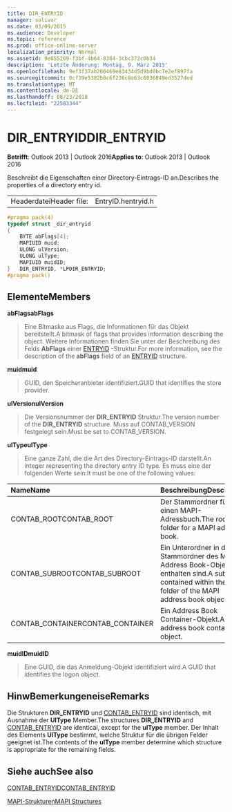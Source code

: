 ```yaml
---
title: DIR_ENTRYID
manager: soliver
ms.date: 03/09/2015
ms.audience: Developer
ms.topic: reference
ms.prod: office-online-server
localization_priority: Normal
ms.assetid: 9e055269-f3bf-4b64-8384-3cbc372c0b34
description: 'Letzte Änderung: Montag, 9. März 2015'
ms.openlocfilehash: 9ef3f37ab266469e83434d5d9bd0bc7e2ef897fa
ms.sourcegitcommit: 0cf39e5382b8c6f236c8a63c6036849ed3527ded
ms.translationtype: MT
ms.contentlocale: de-DE
ms.lasthandoff: 08/23/2018
ms.locfileid: "22583344"
---
```

# <a name="direntryid"></a><span data-ttu-id="d4d46-103">DIR_ENTRYID</span><span class="sxs-lookup"><span data-stu-id="d4d46-103">DIR_ENTRYID</span></span>

  
  
<span data-ttu-id="d4d46-104">**Betrifft**: Outlook 2013 | Outlook 2016</span><span class="sxs-lookup"><span data-stu-id="d4d46-104">**Applies to**: Outlook 2013 | Outlook 2016</span></span> 
  
<span data-ttu-id="d4d46-105">Beschreibt die Eigenschaften einer Directory-Eintrags-ID an.</span><span class="sxs-lookup"><span data-stu-id="d4d46-105">Describes the properties of a directory entry id.</span></span>
  
|||
|:-----|:-----|
|<span data-ttu-id="d4d46-106">Headerdatei</span><span class="sxs-lookup"><span data-stu-id="d4d46-106">Header file:</span></span>  <br/> |<span data-ttu-id="d4d46-107">EntryID.h</span><span class="sxs-lookup"><span data-stu-id="d4d46-107">entryid.h</span></span>  <br/> |
   
```cpp
#pragma pack(4)
typedef struct _dir_entryid
{
    BYTE abFlags[4]; 
    MAPIUID muid; 
    ULONG ulVersion; 
    ULONG ulType; 
    MAPIUID muidID; 
}   DIR_ENTRYID, *LPDIR_ENTRYID; 
#pragma pack()
```

## <a name="members"></a><span data-ttu-id="d4d46-108">Elemente</span><span class="sxs-lookup"><span data-stu-id="d4d46-108">Members</span></span>

 <span data-ttu-id="d4d46-109">**abFlags**</span><span class="sxs-lookup"><span data-stu-id="d4d46-109">**abFlags**</span></span>
  
> <span data-ttu-id="d4d46-110">Eine Bitmaske aus Flags, die Informationen für das Objekt bereitstellt.</span><span class="sxs-lookup"><span data-stu-id="d4d46-110">A bitmask of flags that provides information describing the object.</span></span> <span data-ttu-id="d4d46-111">Weitere Informationen finden Sie unter der Beschreibung des Felds **AbFlags** einer [ENTRYID](entryid.md) -Struktur.</span><span class="sxs-lookup"><span data-stu-id="d4d46-111">For more information, see the description of the **abFlags** field of an [ENTRYID](entryid.md) structure.</span></span> 
    
 <span data-ttu-id="d4d46-112">**muid**</span><span class="sxs-lookup"><span data-stu-id="d4d46-112">**muid**</span></span>
  
> <span data-ttu-id="d4d46-113">GUID, den Speicheranbieter identifiziert.</span><span class="sxs-lookup"><span data-stu-id="d4d46-113">GUID that identifies the store provider.</span></span>
    
 <span data-ttu-id="d4d46-114">**ulVersion**</span><span class="sxs-lookup"><span data-stu-id="d4d46-114">**ulVersion**</span></span>
  
> <span data-ttu-id="d4d46-115">Die Versionsnummer der **DIR_ENTRYID** Struktur.</span><span class="sxs-lookup"><span data-stu-id="d4d46-115">The version number of the **DIR_ENTRYID** structure.</span></span> <span data-ttu-id="d4d46-116">Muss auf CONTAB_VERSION festgelegt sein.</span><span class="sxs-lookup"><span data-stu-id="d4d46-116">Must be set to CONTAB_VERSION.</span></span> 
    
 <span data-ttu-id="d4d46-117">**ulType**</span><span class="sxs-lookup"><span data-stu-id="d4d46-117">**ulType**</span></span>
  
> <span data-ttu-id="d4d46-118">Eine ganze Zahl, die die Art des Directory-Eintrags-ID darstellt.</span><span class="sxs-lookup"><span data-stu-id="d4d46-118">An integer representing the directory entry ID type.</span></span> <span data-ttu-id="d4d46-119">Es muss eine der folgenden Werte sein:</span><span class="sxs-lookup"><span data-stu-id="d4d46-119">It must be one of the following values:</span></span>
    
|<span data-ttu-id="d4d46-120">**Name**</span><span class="sxs-lookup"><span data-stu-id="d4d46-120">**Name**</span></span>|<span data-ttu-id="d4d46-121">**Beschreibung**</span><span class="sxs-lookup"><span data-stu-id="d4d46-121">**Description**</span></span>|
|:-----|:-----|
|<span data-ttu-id="d4d46-122">CONTAB_ROOT</span><span class="sxs-lookup"><span data-stu-id="d4d46-122">CONTAB_ROOT</span></span>  <br/> |<span data-ttu-id="d4d46-123">Der Stammordner für einen MAPI-Adressbuch.</span><span class="sxs-lookup"><span data-stu-id="d4d46-123">The root folder for a MAPI address book.</span></span>  <br/> |
|<span data-ttu-id="d4d46-124">CONTAB_SUBROOT</span><span class="sxs-lookup"><span data-stu-id="d4d46-124">CONTAB_SUBROOT</span></span>  <br/> |<span data-ttu-id="d4d46-125">Ein Unterordner in den Stammordner des MAPI-Address Book-Objekts enthalten sind.</span><span class="sxs-lookup"><span data-stu-id="d4d46-125">A subfolder contained within the root folder of the MAPI address book object.</span></span>  <br/> |
|<span data-ttu-id="d4d46-126">CONTAB_CONTAINER</span><span class="sxs-lookup"><span data-stu-id="d4d46-126">CONTAB_CONTAINER</span></span>  <br/> |<span data-ttu-id="d4d46-127">Ein Address Book Container-Objekt.</span><span class="sxs-lookup"><span data-stu-id="d4d46-127">An address book container object.</span></span>  <br/> |
   
 <span data-ttu-id="d4d46-128">**muidID**</span><span class="sxs-lookup"><span data-stu-id="d4d46-128">**muidID**</span></span>
  
> <span data-ttu-id="d4d46-129">Eine GUID, die das Anmeldung-Objekt identifiziert wird.</span><span class="sxs-lookup"><span data-stu-id="d4d46-129">A GUID that identifies the logon object.</span></span>
    
## <a name="remarks"></a><span data-ttu-id="d4d46-130">HinwBemerkungeneise</span><span class="sxs-lookup"><span data-stu-id="d4d46-130">Remarks</span></span>

<span data-ttu-id="d4d46-131">Die Strukturen **DIR_ENTRYID** und [CONTAB_ENTRYID](contab_entryid.md) sind identisch, mit Ausnahme der **UlType** Member.</span><span class="sxs-lookup"><span data-stu-id="d4d46-131">The structures **DIR_ENTRYID** and [CONTAB_ENTRYID](contab_entryid.md) are identical, except for the **ulType** member.</span></span> <span data-ttu-id="d4d46-132">Der Inhalt des Elements **UlType** bestimmt, welche Struktur für die übrigen Felder geeignet ist.</span><span class="sxs-lookup"><span data-stu-id="d4d46-132">The contents of the **ulType** member determine which structure is appropriate for the remaining fields.</span></span> 
  
## <a name="see-also"></a><span data-ttu-id="d4d46-133">Siehe auch</span><span class="sxs-lookup"><span data-stu-id="d4d46-133">See also</span></span>



[<span data-ttu-id="d4d46-134">CONTAB_ENTRYID</span><span class="sxs-lookup"><span data-stu-id="d4d46-134">CONTAB_ENTRYID</span></span>](contab_entryid.md)


[<span data-ttu-id="d4d46-135">MAPI-Strukturen</span><span class="sxs-lookup"><span data-stu-id="d4d46-135">MAPI Structures</span></span>](mapi-structures.md)

